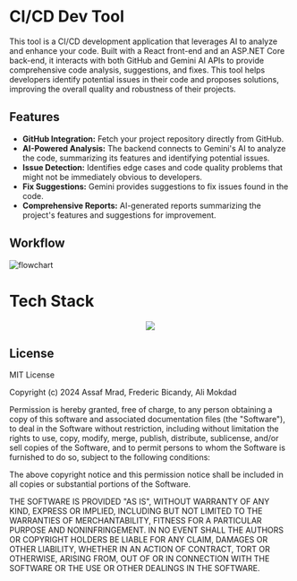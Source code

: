 # CI/CD Dev Tool

This tool is a CI/CD development application that leverages AI to analyze and enhance your code. Built with a React front-end and an ASP.NET Core back-end, it interacts with both GitHub and Gemini AI APIs to provide comprehensive code analysis, suggestions, and fixes. This tool helps developers identify potential issues in their code and proposes solutions, improving the overall quality and robustness of their projects.

## Features

- **GitHub Integration:** Fetch your project repository directly from GitHub.
- **AI-Powered Analysis:** The backend connects to Gemini's AI to analyze the code, summarizing its features and identifying potential issues.
- **Issue Detection:** Identifies edge cases and code quality problems that might not be immediately obvious to developers.
- **Fix Suggestions:** Gemini provides suggestions to fix issues found in the code.
- **Comprehensive Reports:** AI-generated reports summarizing the project's features and suggestions for improvement.

## Workflow

<img src="https://github.com/FreddyBicandy50/Web-Host/blob/main/flowchart.gif" alt="flowchart">

# Tech Stack

<p align="center">
  <a href="https://skillicons.dev">
    <img src="https://skillicons.dev/icons?i=react,donet,vite,github" />
  </a>
</p>

## License

MIT License

Copyright (c) 2024 Assaf Mrad, Frederic Bicandy, Ali Mokdad

Permission is hereby granted, free of charge, to any person obtaining a copy
of this software and associated documentation files (the "Software"), to deal
in the Software without restriction, including without limitation the rights
to use, copy, modify, merge, publish, distribute, sublicense, and/or sell
copies of the Software, and to permit persons to whom the Software is
furnished to do so, subject to the following conditions:

The above copyright notice and this permission notice shall be included in all
copies or substantial portions of the Software.

THE SOFTWARE IS PROVIDED "AS IS", WITHOUT WARRANTY OF ANY KIND, EXPRESS OR
IMPLIED, INCLUDING BUT NOT LIMITED TO THE WARRANTIES OF MERCHANTABILITY,
FITNESS FOR A PARTICULAR PURPOSE AND NONINFRINGEMENT. IN NO EVENT SHALL THE
AUTHORS OR COPYRIGHT HOLDERS BE LIABLE FOR ANY CLAIM, DAMAGES OR OTHER
LIABILITY, WHETHER IN AN ACTION OF CONTRACT, TORT OR OTHERWISE, ARISING FROM,
OUT OF OR IN CONNECTION WITH THE SOFTWARE OR THE USE OR OTHER DEALINGS IN THE
SOFTWARE.